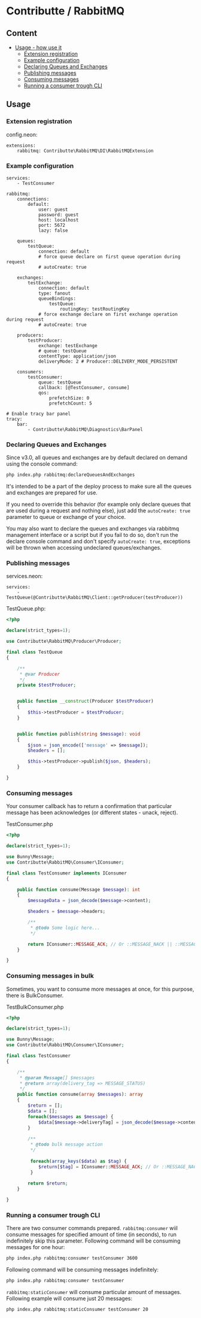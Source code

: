 # Contributte / RabbitMQ

## Content

- [Usage - how use it](#usage)
    - [Extension registration](#extension-registration)
    - [Example configuration](#example-configuration)
    - [Declaring Queues and Exchanges](#declaring-queues-and-exchanges)
    - [Publishing messages](#publishing-messages)
    - [Consuming messages](#consuming-messages)
    - [Running a consumer trough CLI](#running-a-consumer-trough-cli)

## Usage

### Extension registration

config.neon:

```neon
extensions:
	rabbitmq: Contributte\RabbitMQ\DI\RabbitMQExtension
```

### Example configuration

```neon
services:
	- TestConsumer

rabbitmq:
	connections:
		default:
			user: guest
			password: guest
			host: localhost
			port: 5672
			lazy: false

	queues:
		testQueue:
			connection: default
			# force queue declare on first queue operation during request
			# autoCreate: true 

	exchanges:
		testExchange:
			connection: default
			type: fanout
			queueBindings:
				testQueue:
					routingKey: testRoutingKey
			# force exchange declare on first exchange operation during request
			# autoCreate: true

	producers:
		testProducer:
			exchange: testExchange
			# queue: testQueue
			contentType: application/json
			deliveryMode: 2 # Producer::DELIVERY_MODE_PERSISTENT

	consumers:
		testConsumer:
			queue: testQueue
			callback: [@TestConsumer, consume]
			qos:
				prefetchSize: 0
				prefetchCount: 5

# Enable tracy bar panel
tracy:
	bar:
		- Contributte\RabbitMQ\Diagnostics\BarPanel
```

### Declaring Queues and Exchanges

Since v3.0, all queues and exchanges are by default declared on demand using the console command: 

```bash
php index.php rabbitmq:declareQueuesAndExchanges
```

It's intended to be a part of the deploy process to make sure all the queues and exchanges are prepared for use.

If you need to override this behavior (for example only declare queues that are used during a request and nothing else), 
just add the `autoCreate: true` parameter to queue or exchange of your choice.

You may also want to declare the queues and exchanges via rabbitmq management interface or a script but if you fail to 
do so, don't run the declare console command and don't specify `autoCreate: true`, exceptions will be thrown 
when accessing undeclared queues/exchanges.

### Publishing messages

services.neon:

```neon
services:
	- TestQueue(@Contributte\RabbitMQ\Client::getProducer(testProducer))
```

TestQueue.php:

```php
<?php

declare(strict_types=1);

use Contributte\RabbitMQ\Producer\Producer;

final class TestQueue
{

	/**
	 * @var Producer
	 */
	private $testProducer;


	public function __construct(Producer $testProducer)
	{
		$this->testProducer = $testProducer;
	}


	public function publish(string $message): void
	{
		$json = json_encode(['message' => $message]);
		$headers = [];

		$this->testProducer->publish($json, $headers);
	}

}
```

### Consuming messages

Your consumer callback has to return a confirmation that particular message has been acknowledges (or different states - unack, reject).

TestConsumer.php

```php
<?php

declare(strict_types=1);

use Bunny\Message;
use Contributte\RabbitMQ\Consumer\IConsumer;

final class TestConsumer implements IConsumer
{

	public function consume(Message $message): int
	{
		$messageData = json_decode($message->content);

		$headers = $message->headers;

		/**
		 * @todo Some logic here...
		 */

		return IConsumer::MESSAGE_ACK; // Or ::MESSAGE_NACK || ::MESSAGE_REJECT
	}

}
```

### Consuming messages in bulk

Sometimes, you want to consume more messages at once, for this purpose, there is BulkConsumer.

TestBulkConsumer.php

```php
<?php

declare(strict_types=1);

use Bunny\Message;
use Contributte\RabbitMQ\Consumer\IConsumer;

final class TestConsumer
{

	/**
	 * @param Message[] $messages
	 * @return array(delivery_tag => MESSAGE_STATUS)
	 */
	public function consume(array $messages): array
	{
		$return = [];
		$data = [];
		foreach($messages as $message) {
			$data[$message->deliveryTag] = json_decode($message->content);
		}
		
		/**
		 * @todo bulk message action
		 */ 
		 
		 foreach(array_keys($data) as $tag) {
			$return[$tag] = IConsumer::MESSAGE_ACK; // Or ::MESSAGE_NACK || ::MESSAGE_REJECT
		 }
		
		return $return; 
	}

}
```


### Running a consumer trough CLI

There are two consumer commands prepared. `rabbitmq:consumer` wiil consume messages for specified amount of time (in seconds), to run indefinitely skip this parameter. Following command will be consuming messages for one hour:

```bash
php index.php rabbitmq:consumer testConsumer 3600
```

Following command will be consuming messages indefinitely:

```bash
php index.php rabbitmq:consumer testConsumer
```


`rabbitmq:staticConsumer` will consume particular amount of messages. Following example will consume just 20 messages:

```bash
php index.php rabbitmq:staticConsumer testConsumer 20
```
